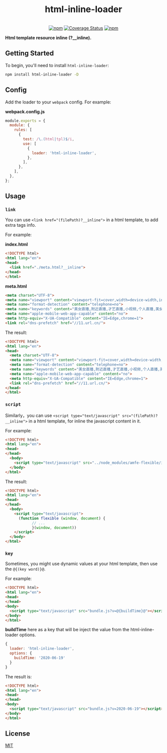<h1 align="center" style="margin: 30px 0 35px;">html-inline-loader</h1>
<p align="center">
  <a href="https://www.npmjs.com/package/html-inline-loader"><img alt="npm" src="https://img.shields.io/npm/v/html-inline-loader"></a>
  <a href='https://coveralls.io/github/angusyang9/html-inline-loader'><img src='https://coveralls.io/repos/github/angusyang9/html-inline-loader/badge.svg' alt='Coverage Status' /></a>
  <a href="https://www.npmjs.com/package/html-inline-loader"><img alt="npm" src="https://img.shields.io/npm/dm/html-inline-loader?color=orange"></a>
</p>

**Html template resource inline (?__inline).**

## Getting Started

To begin, you'll need to install `html-inline-loader`:

```bash
npm install html-inline-loader -D
```

## Config

Add the loader to your `webpack` config. For example:

**webpack.config.js**

```javascript
module.exports = {
  module: {
    rules: [
      {
        test: /\.(html|tpl)$/i,
        use: [
          {
            loader: 'html-inline-loader',
          },
        ],
      },
    ],
  },
};
```

## Usage

### `link`

You can use `<link href="(filePath)?__inline">` in a html template, to add extra tags info.

For example:

**index.html**

```html
<!DOCTYPE html>
<html lang="en">
<head>
  <link href="./meta.html?__inline">
</head>
</html>
```

**meta.html**

```html
<meta charset="UTF-8">
<meta name="viewport" content="viewport-fit=cover,width=device-width,initial-scale=1,user-scalable=no">
<meta name="format-detection" content="telephone=no">
<meta name="keywords" content="美女直播,附近直播,才艺直播,小视频,个人直播,美女视频,在线直播,手机直播">
<meta name="apple-mobile-web-app-capable" content="no">
<meta http-equiv="X-UA-Compatible" content="IE=Edge,chrome=1">
<link rel="dns-prefetch" href="//11.url.cn/">
```

The result:

```html
<!DOCTYPE html>
<html lang="en">
<head>
  <meta charset="UTF-8">
  <meta name="viewport" content="viewport-fit=cover,width=device-width,initial-scale=1,user-scalable=no">
  <meta name="format-detection" content="telephone=no">
  <meta name="keywords" content="美女直播,附近直播,才艺直播,小视频,个人直播,美女视频,在线直播,手机直播">
  <meta name="apple-mobile-web-app-capable" content="no">
  <meta http-equiv="X-UA-Compatible" content="IE=Edge,chrome=1">
  <link rel="dns-prefetch" href="//11.url.cn/">
</head>
</html>
```

### `script`

Similarly，you can use `<script type="text/javascript" src="(filePath)?__inline">` in a html template, for inline the javascript content in it.

For example:

```html
<!DOCTYPE html>
<html lang="en">
<head>
</head>
  <body>
    <script type="text/javascript" src="../node_modules/amfe-flexible/index.js?__inline"></script>
  </body>
</html>
```

The result:

```html
<!DOCTYPE html>
<html lang="en">
<head>
</head>
  <body>
    <script type="text/javascript">
      (function flexible (window, document) {
  			// ...
			}(window, document))
    </script>
  </body>
</html>
```

### `key`

Sometimes, you might use dynamic values at your html template, then use the `@{(key word)}@`.

For example:

```html
<!DOCTYPE html>
<html lang="en">
<head>
</head>
<body>
  <script type="text/javascript" src="bundle.js?v=@{buildTime}@"></script>
</body>
</html>
```

**buildTime** here as a key that will be inject the value from the html-inline-loader options. 

```javascript
{
  loader: 'html-inline-loader',
  options: {
    buildTime: '2020-06-19'
  }
}
```

The result is:

```html
<!DOCTYPE html>
<html lang="en">
<head>
</head>
<body>
  <script type="text/javascript" src="bundle.js?v=2020-06-19"></script>
</body>
</html>
```

## License

[MIT](https://github.com/angusyang9/html-inline-loader/blob/master/LICENSE)

